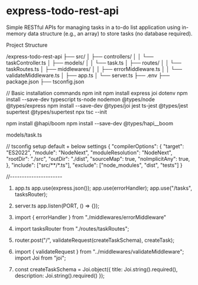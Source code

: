 # express-todo-rest-api
Simple RESTful APIs for managing tasks in a to-do list application using in-memory data structure (e.g., an array) to store tasks (no database required).

Project Structure

/express-todo-rest-api
├── src/
│   ├── controllers/
│   │   └── taskController.ts
│   ├── models/
│   │   └── task.ts
│   ├── routes/
│   │   └── taskRoutes.ts
│   ├── middlewares/
│   │   ├── errorMiddleware.ts
│   │   └── validateMiddleware.ts
│   ├── app.ts
│   └── server.ts
├── .env
├── package.json
├── tsconfig.json


// Basic installation commands
npm init
npm install express joi dotenv
npm install --save-dev typescript ts-node nodemon @types/node @types/express
npm install --save-dev @types/joi jest ts-jest @types/jest supertest @types/supertest
npx tsc --init

npm install @hapi/boom
npm install --save-dev @types/hapi__boom

models/task.ts

// tsconfig setup
default + below settings
{
    "compilerOptions": {
        "target": "ES2022",
        "module": "NodeNext",
        "moduleResolution": "NodeNext",
        "rootDir": "./src",
        "outDir": "./dist",
        "sourceMap": true,
        "noImplicitAny": true,
    },
    "include": ["src/**/*.ts"],
    "exclude": ["node_modules", "dist", "tests"]
}

//----------------------

<!-- app.ts -->
1. app.ts
app.use(express.json());
app.use(errorHandler);
app.use("/tasks", tasksRouter);

<!-- server.ts -->
2. server.ts
app.listen(PORT, () => {});

<!-- src/middlewares/errorMiddleware -->
3. import { errorHandler } from "./middlewares/errorMiddleware"

<!-- src/routes/taskRoutes.ts -->
4. import tasksRouter from "./routes/taskRoutes";

5. router.post("/", validateRequest(createTaskSchema), createTask);

<!-- src/middleware/validateMiddleware -->
6. import { validateRequest } from "../middlewares/validateMiddleware";
import Joi from "joi";

7. const createTaskSchema = Joi.object({
  title: Joi.string().required(),
  description: Joi.string().required()
});